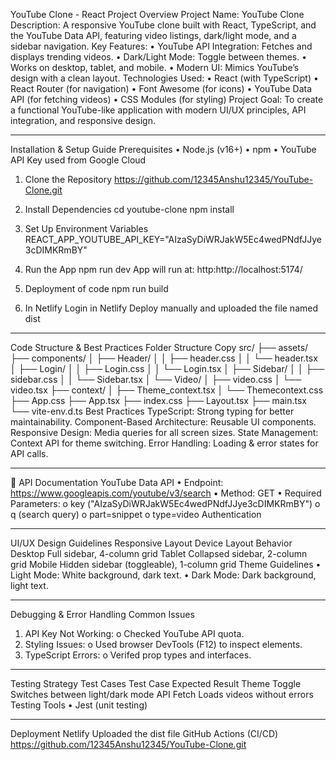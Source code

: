 YouTube Clone - React Project
Overview
Project Name: YouTube Clone                      
Description: A responsive YouTube clone built with React, TypeScript, and the YouTube Data API, featuring video listings, dark/light mode, and a sidebar navigation.
Key Features:
•	YouTube API Integration: Fetches and displays trending videos.
•	Dark/Light Mode: Toggle between themes.
•	Works on desktop, tablet, and mobile.
•	Modern UI: Mimics YouTube’s design with a clean layout.
Technologies Used:
•	React (with TypeScript)
•	React Router (for navigation)
•	Font Awesome (for icons)
•	YouTube Data API (for fetching videos)
•	CSS Modules (for styling)
Project Goal:
To create a functional YouTube-like application with modern UI/UX principles, API integration, and responsive design.
________________________________________
Installation & Setup Guide
Prerequisites
•	Node.js (v16+)
•	npm 
•	YouTube API Key used from Google Cloud
1. Clone the Repository
https://github.com/12345Anshu12345/YouTube-Clone.git
2. Install Dependencies
cd youtube-clone
npm install

3. Set Up Environment Variables
REACT_APP_YOUTUBE_API_KEY="AIzaSyDiWRJakW5Ec4wedPNdfJJye3cDIMKRmBY"
4. Run the App
npm run dev
App will run at: http:http://localhost:5174/
5. Deployment of code
npm run build
1. In Netlify
Login in Netlify
Deploy manually and uploaded the file named dist
________________________________________
Code Structure & Best Practices
Folder Structure
Copy
src/
├── assets/
├── components/
│   ├── Header/
│   │   ├── header.css
│   │   └── header.tsx
│   ├── Login/
│   │   ├── Login.css
│   │   └── Login.tsx
│   ├── Sidebar/
│   │   ├── sidebar.css
│   │   └── Sidebar.tsx
│   └── Video/
│       ├── video.css
│       └── video.tsx
├── context/
│   ├── Theme_context.tsx
│   └── Themecontext.css
├── App.css
├── App.tsx
├── index.css
├── Layout.tsx
├── main.tsx
└── vite-env.d.ts
Best Practices
TypeScript: Strong typing for better maintainability.
Component-Based Architecture: Reusable UI components.
Responsive Design: Media queries for all screen sizes.
State Management: Context API for theme switching.
Error Handling: Loading & error states for API calls.
________________________________________
🔌 API Documentation
YouTube Data API
•	Endpoint: https://www.googleapis.com/youtube/v3/search
•	Method: GET
•	Required Parameters:
o	key ("AIzaSyDiWRJakW5Ec4wedPNdfJJye3cDIMKRmBY")
o	q (search query)
o	part=snippet
o	type=video
Authentication
________________________________________
UI/UX Design Guidelines
Responsive Layout
Device	Layout Behavior
Desktop	Full sidebar, 4-column grid
Tablet	Collapsed sidebar, 2-column grid
Mobile	Hidden sidebar (toggleable), 1-column grid
Theme Guidelines
•	Light Mode: White background, dark text.
•	Dark Mode: Dark background, light text.
________________________________________
Debugging & Error Handling
Common Issues
1.	API Key Not Working:
o	Checked YouTube API quota.
2.	Styling Issues:
o	Used browser DevTools (F12) to inspect elements.
3.	TypeScript Errors:
o	Verifed prop types and interfaces.
________________________________________
Testing Strategy
Test Cases
Test Case	Expected Result
Theme Toggle	Switches between light/dark mode
API Fetch	Loads videos without errors
Testing Tools
•	Jest (unit testing)
________________________________________
Deployment
Netlify
Uploaded the dist file 
GitHub Actions (CI/CD)
https://github.com/12345Anshu12345/YouTube-Clone.git
